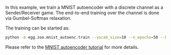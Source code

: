 In this example, we train a MNIST autoencoder with a discrete channel as a Sender/Receiver game.
The end-to-end training over the channel is done via Gumbel-Softmax relaxation.


The training can be started as:
```bash
python -m egg.zoo.mnist_autoenc.train --vocab_size=10 --n_epochs=50 --batch_size=16 --random_seed=7
```

Please refer to the [MNIST autoencoder tutorial](https://github.com/facebookresearch/EGG/blob/main/tutorials/EGG%20walkthrough%20with%20a%20MNIST%20autoencoder.ipynb) for more details.
